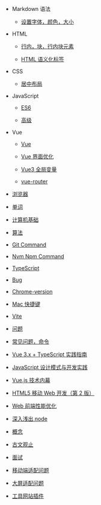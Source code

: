- Markdown 语法

  - [设置字体，颜色，大小](Mk_SYNTAX/index.md)

- HTML

  - [行内，块，行内块元素](HTML/test1.md)

  - [HTML 语义化标签](HTML/test2.md)

- CSS

  - [居中布局](CSS/center.md)
  <!-- - [公众平台](CONTACT.md) -->

- JavaScript

  - [ES6](JS/index.md)

  - [高级](JS/高级.md)

- Vue

  - [Vue](Vue/test2.md)

  - [Vue 界面优化](Vue/jiemian.md)

  - [Vue3 全局变量](Vue/vue3全局变量.md)

  - [vue-router](Vue/vue-router.md)

- [浏览器](浏览器/index.md)

- [单词](Word/index.md)

- [计算机基础](ComputerBase/index.md)

- [算法](Algorithm/index.md)

- [Git Command](Git/index.md)

- [Nvm Npm Command](Nvm/index.md)

- [TypeScript](TypeScript/index.md)

- [Bug](Bug/index.md)

- [Chrome-version](Chrome/index.md)

- [Mac 快捷键](Mac/index.md)

- [Vite](Vite/index.md)

- [问题](Question/index.md)

- [常见问题，命令](Question/questionCommand.md)

- [Vue 3.x + TypeScript 实践指南](Book/vue3TypeScript.md)

- [JavaScript 设计模式与开发实践](Book/JavaScript设计模式与开发实践.md)

- [Vue.js 技术内幕](Book/Vue.js技术内幕.md)

- [HTML5 移动 Web 开发（第 2 版）](Book/HTML5移动Web开发（第2版）.md)

- [Web 前端性能优化](Book/Web前端性能优化.md)

- [深入浅出 node](Book/深入浅出node.md)

- [概念](Concept/index.md)

- [古文观止](古文观止/index.md)

- [面试](Interview/index.md)

- [移动端适配问题](移动端适配/index.md)

- [大屏适配问题](大屏适配/index.md)

- [工具网站插件](工具网站插件/index.md)

<!-- "unplugin-auto-import": "^0.17.5", -->
<!-- - Gradle
  - [Deploy](deploy.md)
- 其他小工具

  - [JWT](jwt/README.md)

- [Awesome docsify](awesome.md)
- [Changelog](changelog.md) -->
